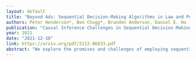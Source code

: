 ```yaml
---
layout: default 
title: "Beyond Ads: Sequential Decision-Making Algorithms in Law and Public Policy"
authors: Peter Henderson*, Ben Chugg*, Brandon Anderson, Daniel E. Ho
publication: "Causal Inference Challenges in Sequential Decision Making: Bridging Theory and Practice, NeurIPS workshop"
year: 2021
date: "2021-12-10"
link: https://arxiv.org/pdf/2112.06833.pdf
abstract: "We explore the promises and challenges of employing sequential decision-making algorithms &mdash; such as bandits, reinforcement learning, and active learning &mdash; in the public sector. While such algorithms have been heavily studied in settings that are suitable for the private sector (e.g., online advertising), the public sector could greatly benefit from these approaches, but poses unique methodological challenges for machine learning. We highlight several applications of sequential decision-making algorithms in regulation and governance, and discuss areas for further research which would enable them to be more widely applicable, fair, and effective. In particular, ensuring that these systems learn rational, causal decision- making policies can be difficult and requires great care. We also note the potential risks of such deployments and urge caution when conducting work in this area. We hope our work inspires more investigation of public-sector sequential decision-making applications, which provide unique challenges for machine learning researchers and can be socially beneficial."
---
```

